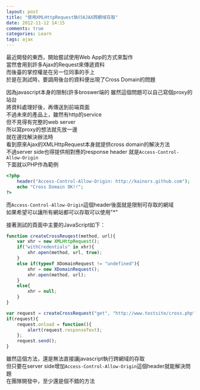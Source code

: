 ```yaml
---
layout: post
title: "使用XMLHttpRequest執行AJAX跨網域存取"
date: 2012-11-12 14:15
comments: true
categories: Learn
tags: ajax
---
```

最近開發的東西，開始嘗試使用Web App的方式來製作  
當然會用到許多Ajax的Request來傳遞資料  
而後臺的掌控權是在另一位同事的手上  
於是在測試時，要調用後台的資料便出現了Cross Domain的問題  
<!--more-->
因為javascript本身的限制(許多broswer端的
雖然這個問題可以自己寫個proxy的站台  
將資料處理好後，再傳送到前端頁面  
不過未來的產品上，雖然有http的service  
但不見得有完整的web server  
所以寫proxy的想法就先放一邊  
就在邊找解決辦法時  
看到原來Ajax的XMLHttpRequest本身就提供cross domain的解決方法  
不過server side也得提供相對應的response header
就是`Access-Control-Allow-Origin`  
下面就以PHP作為範例
```php cross.php
<?php
    header("Access-Control-Allow-Origin: http://kainors.github.com");
    echo "Cross Domain OK!!";
?>
```
而`Access-Control-Allow-Origin`這個header後面就是限制可存取的網域  
如果希望可以讓所有網站都可以存取可以使用"*"

接著測試的頁面中主要的JavaScript如下：
```javascript
function createCrossReuqest(method, url){
    var xhr = new XMLHttpRequest();
    if("withCredentials" in xhr){
        xhr.open(method, url, true);
    }
    else if(typeof XDomainRequest != "undefined"){
        xhr = new XDomainRequest();
        xhr.open(method, url);
    }
    else{
        xhr = null;
    }
}

var request = createCrossRequest("get", "http://www.testsite/cross.php");
if(request){
    request.onload = function(){
        alert(request.responseText);
    };
    request.send();
}
```
雖然這個方法，還是無法直接讓javascript執行跨網域的存取  
但只要在server side增加`Access-Control-Allow-Origin`這個header就能解決問題  
在團隊開發中，至少還是個不錯的方法  

